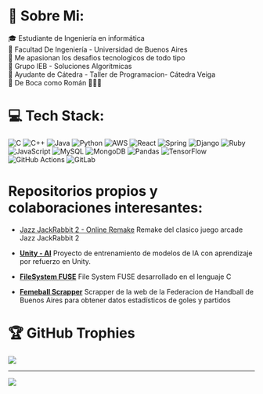 # 💫 Sobre Mi:
🎓 Estudiante de Ingeniería en informática <br>🏦 Facultad De Ingeniería - Universidad de Buenos Aires<br>🚀 Me apasionan los desafios tecnologicos de todo tipo<br>🏢 Grupo IEB - Soluciones Algorítmicas<br>👾 Ayudante de Cátedra - Taller de Programacion- Cátedra Veiga<br>🔵 De Boca como Román 💙💛💙<br>


# 💻 Tech Stack:
![C](https://img.shields.io/badge/c-%2300599C.svg?style=for-the-badge&logo=c&logoColor=white) ![C++](https://img.shields.io/badge/c++-%2300599C.svg?style=for-the-badge&logo=c%2B%2B&logoColor=white) ![Java](https://img.shields.io/badge/java-%23ED8B00.svg?style=for-the-badge&logo=openjdk&logoColor=white) ![Python](https://img.shields.io/badge/python-3670A0?style=for-the-badge&logo=python&logoColor=ffdd54) ![AWS](https://img.shields.io/badge/AWS-%23FF9900.svg?style=for-the-badge&logo=amazon-aws&logoColor=white) ![React](https://img.shields.io/badge/react-%2320232a.svg?style=for-the-badge&logo=react&logoColor=%2361DAFB) ![Spring](https://img.shields.io/badge/spring-%236DB33F.svg?style=for-the-badge&logo=spring&logoColor=white) ![Django](https://img.shields.io/badge/django-%23092E20.svg?style=for-the-badge&logo=django&logoColor=white) ![Ruby](https://img.shields.io/badge/ruby-%23CC342D.svg?style=for-the-badge&logo=ruby&logoColor=white) ![JavaScript](https://img.shields.io/badge/javascript-%23323330.svg?style=for-the-badge&logo=javascript&logoColor=%23F7DF1E) ![MySQL](https://img.shields.io/badge/mysql-4479A1.svg?style=for-the-badge&logo=mysql&logoColor=white) ![MongoDB](https://img.shields.io/badge/MongoDB-%234ea94b.svg?style=for-the-badge&logo=mongodb&logoColor=white) ![Pandas](https://img.shields.io/badge/pandas-%23150458.svg?style=for-the-badge&logo=pandas&logoColor=white) ![TensorFlow](https://img.shields.io/badge/TensorFlow-%23FF6F00.svg?style=for-the-badge&logo=TensorFlow&logoColor=white) ![GitHub Actions](https://img.shields.io/badge/github%20actions-%232671E5.svg?style=for-the-badge&logo=githubactions&logoColor=white) ![GitLab](https://img.shields.io/badge/gitlab-%23181717.svg?style=for-the-badge&logo=gitlab&logoColor=white)

# Repositorios propios y colaboraciones interesantes:

-  [Jazz JackRabbit 2 - Online Remake](https://github.com/tomdv18/TpFinalTaller) Remake del clasico juego arcade Jazz JackRabbit 2

-  [**Unity - AI**](https://github.com/jmdieguez/unity-ai) Proyecto de entrenamiento de modelos de IA con aprendizaje por refuerzo en Unity.

-  [**FileSystem FUSE**](https://github.com/tomdv18/SisOp-FileSystem) File System FUSE desarrollado en el lenguaje C

-  [**Femeball Scrapper**](https://colab.research.google.com/drive/1k5SSsSR2eqdzdni6KZsuhHDgSbqTVl0A?usp=sharing) Scrapper de la web de la Federacion de Handball de Buenos Aires para obtener datos estadísticos de goles y partidos



# 🏆 GitHub Trophies
![](https://github-profile-trophy.vercel.app/?username=tomdv18&theme=radical&no-frame=true&no-bg=false&margin-w=4)

---
[![](https://visitcount.itsvg.in/api?id=tomdv18&icon=0&color=0)](https://visitcount.itsvg.in)
